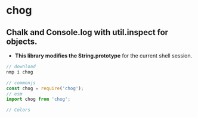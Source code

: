 # chog

## Chalk and Console.log with util.inspect for objects.

- **This library modifies the String.prototype** for the current shell session.

```ts
// download
nmp i chog

// commonjs
const chog = require('chog');
// esm
import chog from 'chog';

// Colors

```
